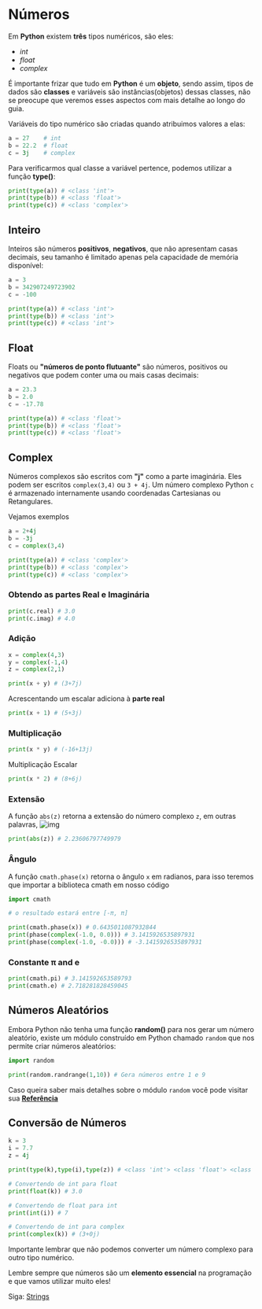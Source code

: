 # Números

Em **Python** existem **três** tipos numéricos, são eles:

- *int*
- *float*
- *complex*

É importante frizar que tudo em **Python** é um **objeto**, sendo assim, tipos de dados são **classes** e variáveis são instâncias(objetos) dessas classes, não se preocupe que veremos esses aspectos com mais detalhe ao longo do guia.

Variáveis do tipo numérico são criadas quando atribuimos valores a elas:

```python
a = 27    # int
b = 22.2  # float
c = 3j    # complex
```

Para verificarmos qual classe a variável pertence, podemos utilizar a função **type()**:

```python
print(type(a)) # <class 'int'>
print(type(b)) # <class 'float'>
print(type(c)) # <class 'complex'>
```

## Inteiro

Inteiros são números **positivos**, **negativos**, que não apresentam casas decimais, seu tamanho é limitado apenas pela capacidade de memória disponível:

```python
a = 3
b = 342907249723902
c = -100

print(type(a)) # <class 'int'>
print(type(b)) # <class 'int'>
print(type(c)) # <class 'int'>
```

## Float

Floats ou **"números de ponto flutuante"** são números, positivos ou negativos que podem conter uma ou mais casas decimais:

```python
a = 23.3
b = 2.0
c = -17.78

print(type(a)) # <class 'float'>
print(type(b)) # <class 'float'>
print(type(c)) # <class 'float'>
```

## Complex

Números complexos são escritos com **"j"** como a parte imaginária. Eles podem ser escritos `complex(3,4)` ou `3 + 4j`. Um número complexo Python `c` é armazenado internamente usando coordenadas Cartesianas ou Retangulares.

Vejamos exemplos

```python
a = 2+4j
b = -3j
c = complex(3,4)

print(type(a)) # <class 'complex'>
print(type(b)) # <class 'complex'>
print(type(c)) # <class 'complex'>
```

### Obtendo as partes **Real** e **Imaginária**

```python
print(c.real) # 3.0
print(c.imag) # 4.0
```

### Adição

```python
x = complex(4,3)
y = complex(-1,4)
z = complex(2,1)

print(x + y) # (3+7j)
```

Acrescentando um escalar adiciona à **parte real**

```python
print(x + 1) # (5+3j)
```

### Multiplicação

```python
print(x * y) # (-16+13j)
```

Multiplicação Escalar

```python
print(x * 2) # (8+6j) 
```

### Extensão

A função `abs(z)` retorna a extensão do número complexo `z`, em outras palavras, ![img](https://www2.clarku.edu/faculty/djoyce/complex/abs1.gif) 

```python
print(abs(z)) # 2.23606797749979
```

### Ângulo

A função `cmath.phase(x)` retorna o ângulo `x` em radianos, para isso teremos que importar a biblioteca cmath em nosso código

```python
import cmath

# o resultado estará entre [-π, π]

print(cmath.phase(x)) # 0.6435011087932844
print(phase(complex(-1.0, 0.0))) # 3.1415926535897931
print(phase(complex(-1.0, -0.0))) # -3.1415926535897931
```

### Constante π and e

```python
print(cmath.pi) # 3.141592653589793
print(cmath.e) # 2.718281828459045
```

## Números Aleatórios

Embora Python não tenha uma função **random()** para nos gerar um número aleatório, existe um módulo construído em Python chamado `random` que nos permite criar números aleatórios:

```python
import random

print(random.randrange(1,10)) # Gera números entre 1 e 9
```

Caso queira saber mais detalhes sobre o módulo `random` você pode visitar sua **[Referência](https://www.w3schools.com/python/module_random.asp)**

## Conversão de Números

```python
k = 3
i = 7.7
z = 4j

print(type(k),type(i),type(z)) # <class 'int'> <class 'float'> <class 'complex'>

# Convertendo de int para float
print(float(k)) # 3.0

# Convertendo de float para int
print(int(i)) # 7

# Convertendo de int para complex
print(complex(k)) # (3+0j)
```

Importante lembrar que não podemos converter um número complexo para outro tipo numérico.

Lembre sempre que números são um **elemento essencial** na programação e que vamos utilizar muito eles!

Siga: [Strings](https://github.com/the-akira/Python-Iluminado/blob/master/Capitulos/06.Strings.md)
